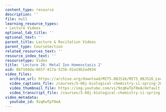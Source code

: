 ```yaml
---
content_type: resource
description: ''
file: null
learning_resource_types:
- Lecture Videos
optional_tab_title: ''
optional_text: ''
parent_title: Lecture & Recitation Videos
parent_type: CourseSection
related_resources_text: ''
resource_index_text: ''
resourcetype: Video
title: 'Lecture 26: Metal Ion Homeostasis 2'
uid: 8bf169da-665f-817a-525b-d1a19b2ad934
video_files:
  archive_url: https://archive.org/download/MIT5.08JS16/MIT5_08JS16_Lecture_26_300k.mp4
  video_captions_file: /courses/5-08j-biological-chemistry-ii-spring-2016/347ae20475a95f58923d7d2976a6a72d_9zqKwTpT0eA.vtt
  video_thumbnail_file: https://img.youtube.com/vi/9zqKwTpT0eA/default.jpg
  video_transcript_file: /courses/5-08j-biological-chemistry-ii-spring-2016/28215c76125f6150749958516078dead_9zqKwTpT0eA.pdf
video_metadata:
  youtube_id: 9zqKwTpT0eA
---
```

